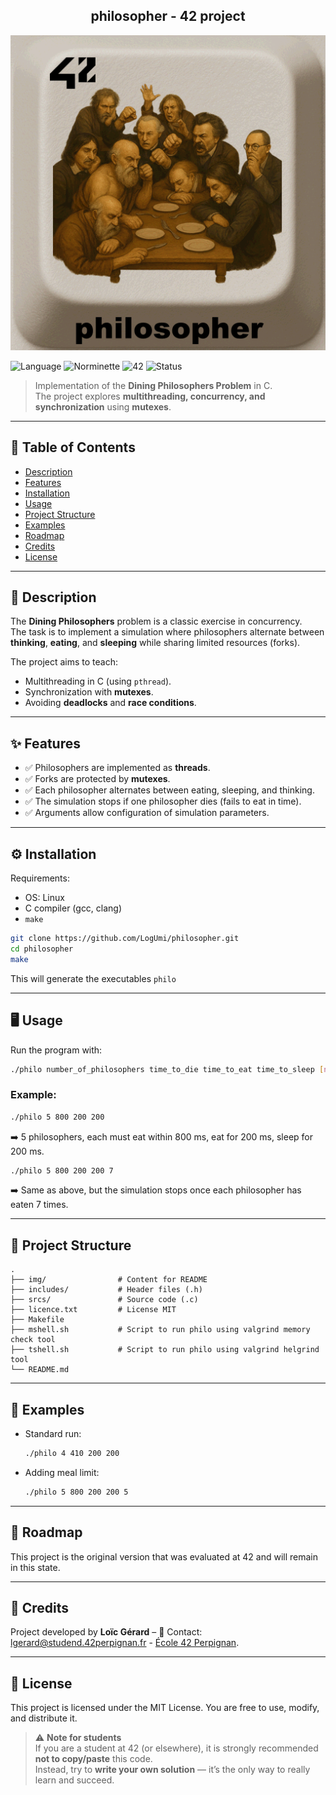 
<div align="center">
  <h2>philosopher - 42 project</h2>
  <img src="./img/philosopher.png"  />
  <br>
</div>

![Language](https://img.shields.io/badge/language-C-blue)
![Norminette](https://img.shields.io/badge/norminette-passed-brightgreen)
![42](https://img.shields.io/badge/school-42-black)
![Status](https://img.shields.io/badge/status-completed-brightgreen)

> Implementation of the **Dining Philosophers Problem** in C.  
> The project explores **multithreading, concurrency, and synchronization** using **mutexes**. 

---

## 📖 Table of Contents
- [Description](#-description)
- [Features](#-features)
- [Installation](#%EF%B8%8F-installation)
- [Usage](#-usage)
- [Project Structure](#-project-structure)
- [Examples](#-examples)
- [Roadmap](#-roadmap)
- [Credits](#-credits)
- [License](#-license)

---

## 📝 Description
The **Dining Philosophers** problem is a classic exercise in concurrency.  
The task is to implement a simulation where philosophers alternate between **thinking**, **eating**, and **sleeping** while sharing limited resources (forks).  

The project aims to teach:  
- Multithreading in C (using `pthread`).  
- Synchronization with **mutexes**.  
- Avoiding **deadlocks** and **race conditions**.  

---

## ✨ Features
- ✅ Philosophers are implemented as **threads**.  
- ✅ Forks are protected by **mutexes**.  
- ✅ Each philosopher alternates between eating, sleeping, and thinking.  
- ✅ The simulation stops if one philosopher dies (fails to eat in time).  
- ✅ Arguments allow configuration of simulation parameters.  

---

## ⚙️ Installation
Requirements:  
- OS: Linux 
- C compiler (gcc, clang)  
- `make`

```bash
git clone https://github.com/LogUmi/philosopher.git
cd philosopher
make
```

This will generate the executables `philo`

---

## 🖥 Usage
Run the program with:  

```bash
./philo number_of_philosophers time_to_die time_to_eat time_to_sleep [number_of_times_each_philosopher_must_eat]
```

### Example:
```bash
./philo 5 800 200 200
```
➡️ 5 philosophers, each must eat within 800 ms, eat for 200 ms, sleep for 200 ms.  

```bash
./philo 5 800 200 200 7
```
➡️ Same as above, but the simulation stops once each philosopher has eaten 7 times.  

---

## 📂 Project Structure

```
.
├── img/                # Content for README
├── includes/           # Header files (.h)
├── srcs/               # Source code (.c)
├── licence.txt		    # License MIT
├── Makefile
├── mshell.sh			# Script to run philo using valgrind memory check tool
├── tshell.sh			# Script to run philo using valgrind helgrind tool
└── README.md
```

---

## 🔎 Examples
- Standard run:  
  ```bash
  ./philo 4 410 200 200
  ```
- Adding meal limit:  
  ```bash
  ./philo 5 800 200 200 5
  ```

---

## 🚀 Roadmap
This project is the original version that was evaluated at 42 and will remain in this state.  

---

## 👤 Credits
Project developed by **Loïc Gérard** – 📧 Contact: lgerard@studend.42perpignan.fr - [École 42 Perpignan](https://42perpignan.fr).

---

## 📜 License
This project is licensed under the MIT License. You are free to use, modify, and distribute it.

> ⚠️ **Note for students**  
> If you are a student at 42 (or elsewhere), it is strongly recommended **not to copy/paste** this code.  
> Instead, try to **write your own solution** — it’s the only way to really learn and succeed.
